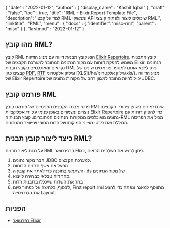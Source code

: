 {
  "date" : "2022-01-12",
  "author" : {
    "display_name" : "Kashif Iqbal"
},
  "draft" : "false",
  "toc" : true,
  "title" :"RML - Elixir Report Template File",
  "description":"למד על קבצי RML וממשקי API שיכולים ליצור ולפתוח קובצי RML.",
  "linktitle" : "RML",
  "menu" : {
    "docs" : {
      "identifier":"misc-rml",
      "parent" : "misc"
}
},
  "lastmod" : "2022-01-12"
}

## מהו קובץ RML?

קובץ RML הוא קובץ תבנית דיווח עם מנוע הדיווח [Elixir Repertoire](https://elixirtech.com/repertoire-2/). קובץ התבנית משמש להפקת דוחות עם מקור הנתונים המחובר למערכת הקבצים של Elixir. הנתונים נקראים ומאוכלסים בקובץ תבנית RML וניתן לייצא אותם למספר פורמטים שונים של קבצים כגון [PDF](/he/pdf/), [RTF](/he/word-processing/rtf/) וגיליון אלקטרוני [XLS](/he/גיליון אלקטרוני/xls/). מנוע הדיווח של Elixir Repertoire יכול להיות מחובר למגוון רחב של מקורות נתונים של JDBC.

## פורמט קובץ RML

פרטי מבנה הקבצים הפנימיים של פורמט קובץ RML אינם זמינים באופן ציבורי. הקבצים נוצרים ונשמרים באופן פנימי על ידי אפליקציית Elixir Repertoire כדי להפיק דוחות עם נתונים מאוכלסים ממקורות הנתונים המחוברים. קובץ תבנית ה-RML מכיל את הפריסה הכוללת ואת פרטי מצייני המיקום של הדוח הסופי שייווצר מהנתונים.

## כיצד ליצור קובץ תבנית RML?

על מנת ליצור תבנית RML ברפרטואר Elixir, ניתן לבצע את השלבים הבאים.

1. חבר מקור נתונים JDBC למערכת הקבצים.
1. הפעל את אשף תבנית הדוחות
1. השתמש בתוכנה כדי לאתר את קובץ ה-.ds של מקור הנתונים
1. בחר דוח טבלאי כבחירה לייצוא
1. בחר את השדות שייכללו בתבנית הדוח
1. לבסוף, בלחיצה על כפתור סיום, First report.rml מתווסף למאגר ונפתח כדי להציג את הכרטיסייה Layout.

## הפניות

* [רפרטואר Elixir](https://elixirtech.com/repertoire-2/)

